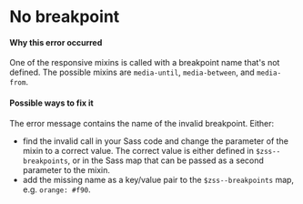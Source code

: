 # No breakpoint

#### Why this error occurred

One of the responsive mixins is called with a breakpoint name that's not defined. 
The possible mixins are `media-until`, `media-between`, and `media-from`.

#### Possible ways to fix it

The error message contains the name of the invalid breakpoint. Either:

- find the invalid call in your Sass code and change the parameter of the mixin to a correct value.
The correct value is either defined in `$zss--breakpoints`, or in the Sass map that can be passed as
a second parameter to the mixin.
- add the missing name as a key/value pair to the `$zss--breakpoints` map, e.g. `orange: #f90`.
